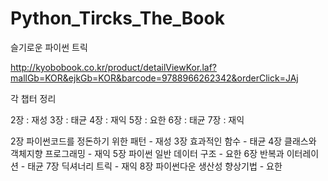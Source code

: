 # Python_Tircks_The_Book

슬기로운 파이썬 트릭

http://kyobobook.co.kr/product/detailViewKor.laf?mallGb=KOR&ejkGb=KOR&barcode=9788966262342&orderClick=JAj

각 챕터 정리

2장 : 재성
3장 : 태균
4장 : 재익
5장 : 요한
6장 : 태균
7장 : 재익

2장 파이썬코드를 정돈하기 위한 패턴 - 재성
3장 효과적인 함수 - 태균
4장 클래스와 객체지향 프로그래밍 - 재익
5장 파이썬 일반 데이터 구조 - 요한
6장 반복과 이터레이션 - 태균
7장 딕셔너리 트릭 - 재익
8장 파이썬다운 생산성 향상기법 - 요한
